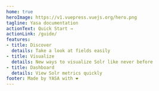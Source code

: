 ```yaml
---
home: true
heroImage: https://v1.vuepress.vuejs.org/hero.png
tagline: Yasa documentation
actionText: Quick Start →
actionLink: /guide/
features:
- title: Discover
  details: Take a look at fields easily
- title: Visualize
  details: New ways to visualize Solr like never before
- title: Dashboard
  details: View Solr metrics quickly
footer: Made by YASA with ❤️
---
```

